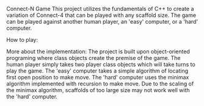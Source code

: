 Connect-N Game
This project utilizes the fundamentals of C++ to create a variation of Connect-4 that can be played with any scaffold size. 
The game can be played against another human player, an 'easy' computer, or a 'hard' computer. 

How to play: 


More about the implementation: 
The project is built upon object-oriented programing where class objects create the premise of the game. 
The human player simply takes two player class objects which will take turns to play the game. 
The 'easy' computer takes a simple algorithm of locating first open position to make move. 
The 'hard' computer uses the minimax algorithm implemented with recursion to make move. 
Due to the scaling of the minimax algorithm, scaffolds of too large size may not work well with the 'hard' computer. 
